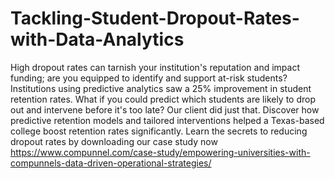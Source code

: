# Tackling-Student-Dropout-Rates-with-Data-Analytics
High dropout rates can tarnish your institution's reputation and impact funding; are you equipped to identify and support at-risk students? 
Institutions using predictive analytics saw a 25% improvement in student retention rates. 
What if you could predict which students are likely to drop out and intervene before it's too late? Our client did just that. 
Discover how predictive retention models and tailored interventions helped a Texas-based college boost retention rates significantly. 
Learn the secrets to reducing dropout rates by downloading our case study now https://www.compunnel.com/case-study/empowering-universities-with-compunnels-data-driven-operational-strategies/  
